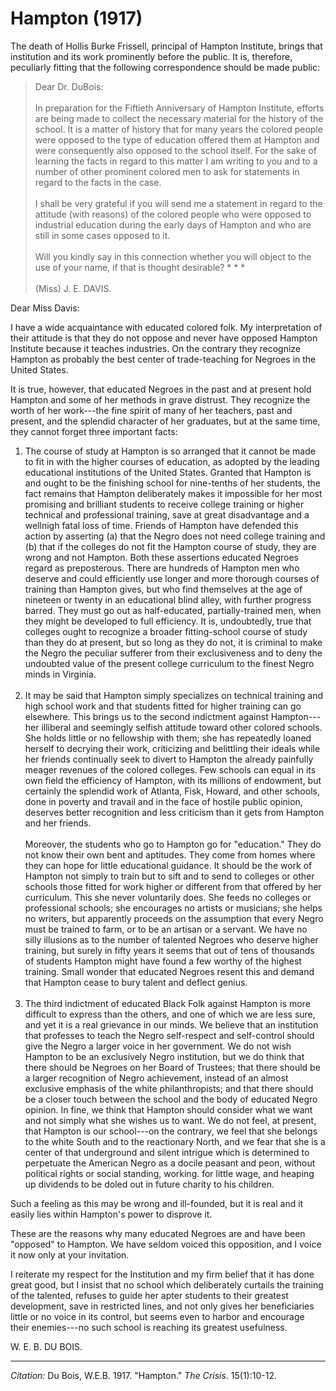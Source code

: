 <!--
title:   Hampton
author:  Du Bois, W.E.B.
journal: The Crisis
year:    1917
volume:  15
issue:   1
pages:   10-12
-->
# Hampton (1917)

The death of Hollis Burke Frissell, principal of Hampton Institute, brings that institution and its work prominently before the public. It is, therefore, peculiarly fitting that the following correspondence should be made public: 

> Dear Dr. DuBois:     
> &nbsp;    
> In preparation for the Fiftieth Anniversary of Hampton Institute, efforts are being made to collect the necessary material for the history of the school. It is a matter of history that for many years the colored people were opposed to the type of education offered them at Hampton and were consequently also opposed to the school itself. For the sake of learning the facts in regard to this matter I am writing to you and to a number of other prominent colored men to ask for statements in regard to the facts in the case.    
> &nbsp;     
> I shall be very grateful if you will send me a statement in regard to the attitude (with reasons) of the colored people who were opposed to industrial education during the early days of Hampton and who are still in some cases opposed to it.       
> &nbsp;     
> Will you kindly say in this connection whether you will object to the use of your name, if that is thought desirable? * * *        
> &nbsp;     
> (Miss) J. E. DAVIS. 

Dear Miss Davis: 

I have a wide acquaintance with educated colored folk. My interpretation of their attitude is that they do not oppose and never have opposed Hampton Institute because it teaches  industries. On the contrary they recognize Hampton as probably the best center of trade-teaching for Negroes in the United States. 

It is true, however, that educated Negroes in the past and at present hold Hampton and some of her methods in grave distrust. They recognize the worth of her work---the fine spirit of many of her teachers, past and present, and the splendid character of her graduates, but at the same time, they cannot forget three important facts: 

1. The course of study at Hampton is so arranged that it cannot be made to fit in with the higher courses of education, as adopted by the leading educational institutions of the United States. Granted that Hampton is and ought to be the finishing school for nine-tenths of her students, the fact remains that Hampton deliberately makes it impossible for her most promising and brilliant students to receive college training or higher technical and professional training, save at great disadvantage and a wellnigh fatal loss of time. Friends of Hampton have defended this action by asserting (a) that the Negro does not need college training and (b) that if the colleges do not fit the Hampton course of study, they are wrong and not Hampton. Both these assertions educated Negroes regard as preposterous. There are hundreds of Hampton men who deserve and could efficiently use longer and more thorough courses of training than Hampton gives, but who find themselves at the age of nineteen or twenty in an educational blind alley, with further progress barred. They must go out as half-educated, partially-trained men, when they might be developed to full efficiency. It is, undoubtedly, true that colleges ought to recognize a broader fitting-school course of study than they do at present, but so long as they do not, it is criminal to make the Negro the peculiar sufferer from their exclusiveness and to deny the undoubted value of the present college curriculum to the finest Negro minds in Virginia.<br>&nbsp;
2. It may be said that Hampton simply specializes on technical training and high school work and that students fitted for higher training can go elsewhere. This brings us to the second indictment against Hampton---her illiberal and seemingly selfish attitude toward other colored schools. She holds little or no fellowship with them; she has repeatedly loaned herself to decrying their work, criticizing and belittling their ideals while her friends continually seek to divert to Hampton the already painfully meager revenues of the colored colleges. Few schools can equal in its own field the efficiency of Hampton, with its millions of endowment, but certainly the splendid work of Atlanta, Fisk, Howard, and other schools, done in poverty and travail and in the face of hostile public opinion, deserves better recognition and less criticism than it gets from Hampton and her friends.<br>&nbsp;<br> 
Moreover, the students who go to Hampton go for "education." They do not know their own bent and aptitudes. They come from homes where they can hope for little educational guidance. It should be the work of Hampton not simply to train but to sift and to send to colleges or other schools those fitted for work higher or different from that offered by her curriculum. This she never voluntarily does. She feeds no colleges or professional schools; she encourages no artists or musicians; she helps no writers, but apparently proceeds on the assumption that every Negro must be trained to farm, or to be an artisan or a servant. We have no silly illusions as to the number of talented Negroes who deserve higher training, but surely in fifty years it seems that out of tens of thousands of students Hampton might have found a few worthy of the highest training. Small wonder that educated Negroes resent this and demand that Hampton cease to bury talent and deflect genius. <br>&nbsp;
3. The third indictment of educated Black Folk against Hampton is more difficult to express than the others, and one of which we are less sure, and yet it is a real grievance in our minds. We believe that an institution that professes to teach the Negro self-respect and self-control should give the Negro a larger voice in her government. We do not wish Hampton to be an exclusively Negro institution, but we do think that there should be Negroes on her Board of Trustees; that there should be a larger recognition of Negro achievement, instead of an almost exclusive emphasis of the white philanthropists; and that there should be a closer touch between the school and the body of educated Negro opinion. In fine, we think that Hampton should consider what we want and not simply what she wishes us to want. We do not feel, at present, that Hampton is our school---on the contrary, we feel that she belongs to the white South and to the reactionary North, and we fear that she is a center of that underground and silent intrigue which is determined to perpetuate the American Negro as a docile peasant and peon, without political rights or social standing, working. for little wage, and heaping up dividends to be doled out in future charity to his children. 

Such a feeling as this may be wrong and ill-founded, but it is real and it easily lies within Hampton's power to disprove it. 

These are the reasons why many educated Negroes are and have been "opposed" to Hampton. We have seldom voiced this opposition, and I voice it now only at your invitation. 

I reiterate my respect for the Institution and my firm belief that it has done great good, but I insist that no school which deliberately curtails the training of the talented, refuses to guide her apter students to their greatest development, save in restricted lines, and not only gives her beneficiaries little or no voice in its control, but seems even to harbor and encourage their enemies---no such school is reaching its greatest usefulness. 

W. E. B. DU BOIS.

__________
*Citation:* Du Bois, W.E.B. 1917. "Hampton." *The Crisis*. 15(1):10-12.